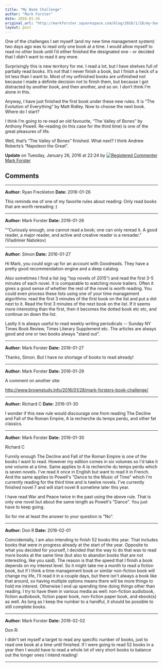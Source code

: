 ```yaml
---
title: "My Book Challenge"
author: "Mark Forster"
date: 2016-01-26
original_url: "http://markforster.squarespace.com/blog/2016/1/26/my-book-challenge.html"
layout: post
---
```


One of the challenges I set myself (and my new time management system) two days ago was to read only one book at a time. I would allow myself to read no other book until I’d either finished the designated one - or decided that I didn’t want to read it any more.

Surprisingly this is new territory for me. I read a lot, but I have shelves full of partially read books. It’s not that I never finish a book, but I finish a heck of a lot less than I want to. Most of my unfinished books are unfinished not because I made a definite decision not to finish them, but because I got distracted by another book, and then another, and so on. I don’t think I’m alone in this.

Anyway, I have just finished the first book under these new rules. It is “The Evolution of Everything” by Matt Ridley. Now to choose the next book. Where do I start?

I think I’m going to re-read an old favourite, “The Valley of Bones” by Anthony Powell. Re-reading (in this case for the third time) is one of the great pleasures of life.

Well, that’s “The Valley of Bones” finished. What next? I think Andrew Roberts’s “Napoleon the Great”.

**Update** on Tuesday, January 26, 2016 at 22:24 by
[![Registered Commenter](/universal/images/transparent.png "Registered Commenter")Mark Forster](/member/markforster "Registered Commenter")


## Comments

---

**Author:** Ryan Freckleton
**Date:** 2016-01-26

This reminds me of one of my favorite rules about reading: Only read books that are worth rereading :)

---

**Author:** Mark Forster
**Date:** 2016-01-26

"“Curiously enough, one cannot read a book; one can only reread it. A good reader, a major reader, and active and creative reader is a rereader.” (Vladimier Nabokov)

---

**Author:** Simon
**Date:** 2016-01-27

Hi Mark, you could sign up for an account with Goodreads. They have a pretty good recommendation engine and a deep catalog.   
  
 Also sometimes I find a list (eg "top novels of 2015") and read the first 3-5 minutes of each novel. It is comparable to watching movie trailers. Often it gives a good sense of whether the rest of the novel is worth reading. You could even process these lists using one of your time management algorithms: read the first 3 minutes of the first book on the list and put a dot next to it. Read the first 3 minutes of the next book on the list. If it seems more interesting than the first, then it becomes the dotted book etc etc, and continue on down the list.   
  
 Lastly it is always useful to read weekly writing periodicals -- Sunday NY Times Book Review, Times Literary Supplement etc. The articles are always good and one or two books always "stand out".

---

**Author:** Mark Forster
**Date:** 2016-01-27

Thanks, Simon. But I have no shortage of books to read already!

---

**Author:** Mark Forster
**Date:** 2016-01-29

A comment on another site:  
  
<http://www.brownstudy.info/2016/01/28/mark-forsters-book-challenge/>

---

**Author:** Richard C
**Date:** 2016-01-30

I wonder if this new rule would discourage one from reading The Decline and Fall of the Roman Empire, A la recherche du temps perdu, and other fat classics.

---

**Author:** Mark Forster
**Date:** 2016-01-30

Richard C  
  
Funnily enough The Decline and Fall of the Roman Empire is one of the books I want to read. However my edition comes in six volumes so I'd take it one volume at a time. Same applies to A la recherche du temps perdu which is seven novels. I've read it once in English but want to read it in French. And the same applies to Powell's "Dance to the Music of Time" which I'm currently reading for the third time and is twelve novels. I've currently finished novel 7 and will start novel 8 sometime later this year.  
  
I have read War and Peace twice in the past using the above rule. That is only one novel but about the same length as Powell's "Dance". You just have to keep going.  
  
So for me at least the answer to your question is "No".

---

**Author:** Don R
**Date:** 2016-02-01

Coincidentally, I am also intending to finish 52 books this year. That includes books that were in progress already at the start of the year. Opposite to what you decided for yourself, I decided that the way to do that was to read more books at the same time (but also to abandon books that are not interesting, like you said). The reason is that the speed that I finish a book depends on my interest level. So it might take me a month to read a fiction book, but if I think a time management book or similar non-fiction book will change my life, I'll read it in a couple days, but there isn't always a book like that around, so having multiple options means there will be more things to hold me interest. Otherwise I end up spending time doing things other than reading. I try to have them in various media as well: non-fiction audiobook, fiction audiobook, fiction paper book, non-fiction paper book, and ebook(s) as well. As long as I keep the number to a handful, it should be possible to still complete books.

---

**Author:** Mark Forster
**Date:** 2016-02-02

Don R:  
  
I didn't set myself a target to read any specific number of books, just to read one book at a time until finished. If I were going to read 52 books in a year then I would have to read a whole lot of very short books to balance out the longer ones I intend reading!

---
